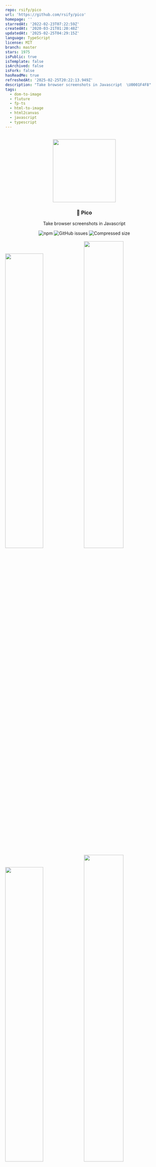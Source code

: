 ```yaml
---
repo: rsify/pico
url: 'https://github.com/rsify/pico'
homepage: ''
starredAt: '2022-02-23T07:22:59Z'
createdAt: '2020-03-21T01:20:48Z'
updatedAt: '2025-02-25T04:29:15Z'
language: TypeScript
license: MIT
branch: master
stars: 1975
isPublic: true
isTemplate: false
isArchived: false
isFork: false
hasReadMe: true
refreshedAt: '2025-02-25T20:22:13.949Z'
description: "Take browser screenshots in Javascript  \U0001F4F8"
tags:
  - dom-to-image
  - fluture
  - fp-ts
  - html-to-image
  - html2canvas
  - javascript
  - typescript
---
```


<div align="center">
<br>
<img height="200px" src="https://github.com/gripeless/pico/blob/master/media/pico-shadow.png?raw=true">
<h3>📸 Pico</h3>
<p>Take browser screenshots in Javascript</p>
<img src="https://img.shields.io/npm/v/@gripeless/pico" alt="npm">
<img src="https://img.shields.io/github/issues/gripeless/pico" alt="GitHub issues">
<img src="https://img.shields.io/bundlephobia/minzip/@gripeless/pico?label=compressed" alt="Compressed size">

</div>


<br>

<div>
	<img width="49%" src="https://github.com/gripeless/pico/blob/master/media/wikipedia-real.png?raw=true">
	<img width="50%" src="https://github.com/gripeless/pico/blob/master/media/wikipedia-pico.png?raw=true">
</div>

<div>
	<img width="49%" src="https://github.com/gripeless/pico/blob/master/media/firebase-real.png?raw=true">
	<img width="50%" src="https://github.com/gripeless/pico/blob/master/media/firebase-pico.png?raw=true">
</div>

<div>
	<img width="49%" src="https://github.com/gripeless/pico/blob/master/media/gripeless-real.png?raw=true">
	<img width="50%" src="https://github.com/gripeless/pico/blob/master/media/gripeless-pico.png?raw=true">
</div>

<div align="center"><sub>(Original page on the left · PNG output on the right)</sub></div>

<br>

---


# Goal

Pico's goal is to produce high precision screenshots of any viewport entirely
client side. This is different from simply capturing a webpage using
[Puppeteer](https://github.com/puppeteer/puppeteer) or a similar tool in that
**the screenshot taking happens entirely client side**.

The viewport screenshots include scrolled element scroll states, cross-origin
images, input states, web fonts, canvas contents, current video frame contents,
and much more information that you wouldn't be able to get using something like
a headless browser.

At the time of writing there are no existing solutions that are aimed
of reproducing the entire viewport accurately like Pico.


# How it works

> Warning: nerdy

This program renders whatever is displayed in the given `Window` into an
image, thanks to svg's `<foreignObject>`.

**No server side code is required** to produce the screenshot.

There is no native Javascript API to take the screenshot of what the user is
currently seeing on their screen (and because of security issues there
probably will never be one).

Since we don't have access to the raw data that's being shown to the user we
have to reconstruct it manually. This program works thanks to svg's
`<foreignObject>` which lets you insert any valid HTML content inside, which
we can then pass as a data URL into a `<canvas>`' `drawImage` and read out
the raw image data with `canvas.toBlob` or `canvas.toDataURL`.

The above alone would work great in a universe where subresources didn't
exist - which as you know is not our universe. SVG's inserted into `<img>`
tags (or in our case, `<canvas>`') cannot display any external resources,
whether it's images, fonts or stylesheets.

To work around that fact Pico does the following things:
- Downloads and inlines contents of all `<img>` tags as data URL's in their `src`
  attributes
- Downloads external stylesheets and inlines them as `<style>` tags
- Checks all stylesheets for nested resources
	- Downloads and checks nested stylesheets in `@import` rules
	- Downloads any resources referenced by the `url()` function, including
	  but not exclusive to the following properties:
		- `background`s
		- `background-image`s
		- `src` in `@font-face` rule
		- `cursor`
		- `content`

In addition, Pico also:
- Copies input states (text inputs, checkboxes, textareas) into `value`
  attributes so that they can be shown in SVG
- Emulates current scroll positions on all scrolled elements (including the
  root `<html>` element) via either `transform: translate` (for root node)
  and `absolute` positioning of children of scrolled nodes
- Transforms existing `<canvas>` elements into `<img>` tags with the contents of the `<canvas>`' inlined as data URL's in `src`
- Performs various minor fixes for `rem` font size, working media queries,
  preserving size of everything, etc.

The returned DOM is inserted into an `<iframe>`, serialized into XML,
converted into a data URL, put into an `Image`, which is then rendered onto
a `<canvas>` whose contents are read out with `canvas.toBlob` and finally
returned to the program's caller, together with all the errors when
resources failed to load.

Pico is able to safely accumulate all async resource errors thanks to
[Fluture](https://github.com/fluture-js/Fluture), which is a really great
alternative to the native `Promise` and forces you to write type safe
errors. You can read a [fantastic introductory article to it by the
library's author here](https://dev.to/avaq/fluture-a-functional-alternative-to-promises-21b).


# API

Pico is built using [Fluture](https://github.com/fluture-js/Fluture) and in
addition to the `Promise` also provides a direct API to `Fluture` via functions
suffixed with `Fluture`. If you don't care about functional programming just
use the non-suffixed functions to work with `Promise`'s instead.

All functions return an "`ErrorStack`", which is basically just the returned
value paired with any errors that happened while computing it. Most errors will
be CORS or 404 related issues when loading subresources.

## Types

```typescript
declare type ErrorStack<T> = {
    errors: DetailedError[];
    value: T;
};
```

```typescript
export declare type DetailedError = {
    // Human readable string of why the error happened
    reason: string;

    // Proper error object
    error: Error;
};
```

```typescript
export declare type Options = {
    // An array of selectors to nodes that should not be included in the output.
    ignore: string[];
};
```

## Functions

```typescript
declare const objectURL: ($window: Window, partialOptions?: Partial<Options>) => Promise<ErrorStack<string>>;
declare const objectURLFluture: ($window: Window, options: Options) => Fluture<DetailedError, ErrorStack<string>>;
```
Render the given `Window` to a PNG image and return it as an
[object URL](https://developer.mozilla.org/en-US/docs/Web/API/URL/createObjectURL).
This is safer to use than `dataURL` due to memory constraints. Remember to call
[`URL.revokeObjectURL`](https://developer.mozilla.org/en-US/docs/Web/API/URL/revokeObjectURL)
when you're done with the image.

---

```typescript
declare const dataURL: ($window: Window, partialOptions?: Partial<Options>) => Promise<ErrorStack<string>>;
declare const dataURLFluture: ($window: Window, options: Options) => Fluture<DetailedError, ErrorStack<string>>;
```
Render the given `Window` to a PNG image and return it as a
[data url](https://developer.mozilla.org/en-US/docs/Web/HTTP/Basics_of_HTTP/Data_URIs).
Note that
[in Chrome the limit for data url's is 2MB](https://stackoverflow.com/a/41755526),
prefer `objectURL` when possible.

---

```typescript
declare const svgObjectURL: ($window: Window, partialOptions?: Partial<Options>) => Promise<ErrorStack<string>>;
declare const svgObjectURLFluture: ($window: Window, options: Options) => Fluture<DetailedError, ErrorStack<string>>;
```

Render the given `Window` to an SVG image and return it as an
[object URL](https://developer.mozilla.org/en-US/docs/Web/API/URL/createObjectURL).
This function is mainly useful for inspecting the output of Pico using
devtools, for real uses prefer the other functions.

# Installation

```bash
$ npm install @gripeless/pico
```

The module is intended to be used exclusively in the browser via a code bundler
like Rollup or Webpack. There is no single file bundle build provided at this
time.


# Contributing

See [contributing.md](contributing.md).


# Caveats

Pico is being developed against recent Firefox and Blink based browsers
(Chrome, Opera, Brave, Edge). It does not work on Safari or old Edge versions
due to lack of proper support for `<foreignObject>`.


# Prior art

Pico's code was inspired in many ways by the following libraries:

- [dom-to-image](https://github.com/tsayen/dom-to-image) (and its sisters [dom-to-image-more](https://github.com/1904labs/dom-to-image-more) and [html-to-image](https://github.com/bubkoo/html-to-image#readme))
- [rasterizeHTML.js](https://github.com/cburgmer/rasterizeHTML.js)
- [html2canvas](https://github.com/niklasvh/html2canvas)

Pico's selling point is representing the whole viewport
as accurately as possible. If you want to render a single DOM node instead,
consider using one of the above libraries.

To the authors of the above code, thank you for your awesome work.

# License

MIT
